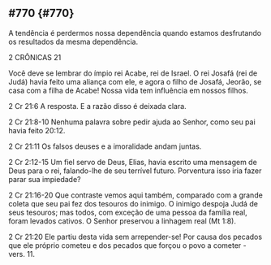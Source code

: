 ## #770 {#770}

A tendência é perdermos nossa dependência quando estamos desfrutando os resultados da mesma dependência.

2 CRÔNICAS 21

Você deve se lembrar do ímpio rei Acabe, rei de Israel. O rei Josafá (rei de Judá) havia feito uma aliança com ele, e agora o filho de Josafá, Jeorão, se casa com a filha de Acabe! Nossa vida tem influência em nossos filhos.

2 Cr 21:6 A resposta. E a razão disso é deixada clara.

2 Cr 21:8-10 Nenhuma palavra sobre pedir ajuda ao Senhor, como seu pai havia feito 20:12.

2 Cr 21:11 Os falsos deuses e a imoralidade andam juntas.

2 Cr 2:12-15 Um fiel servo de Deus, Elias, havia escrito uma mensagem de Deus para o rei, falando-lhe de seu terrível futuro. Porventura isso iria fazer parar sua impiedade?

2 Cr 21:16-20 Que contraste vemos aqui também, comparado com a grande coleta que seu pai fez dos tesouros do inimigo. O inimigo despoja Judá de seus tesouros; mas todos, com exceção de uma pessoa da família real, foram levados cativos. O Senhor preservou a linhagem real (Mt 1:8).

2 Cr 21:20 Ele partiu desta vida sem arrepender-se! Por causa dos pecados que ele próprio cometeu e dos pecados que forçou o povo a cometer - vers. 11.